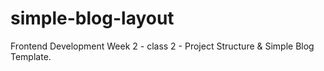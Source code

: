 # simple-blog-layout
Frontend Development Week 2 - class 2 - Project Structure &amp; Simple Blog Template.
